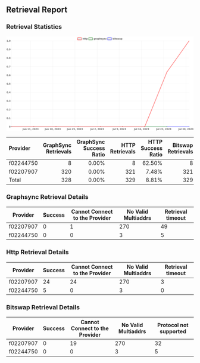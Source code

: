## Retrieval Report
### Retrieval Statistics
<img src="https://raw.githubusercontent.com/data-preservation-programs/filplus-checker-assets/main/filecoin-project/filecoin-plus-large-datasets/issues/1880/1690803153726.png"/>

| Provider  | GraphSync Retrievals | GraphSync Success Ratio | HTTP Retrievals | HTTP Success Ratio | Bitswap Retrievals | Bitswap Success Ratio |
| :-------- | -------------------: | ----------------------: | --------------: | -----------------: | -----------------: | --------------------: |
| f02244750 |                    8 |                   0.00% |               8 |             62.50% |                  8 |                 0.00% |
| f02207907 |                  320 |                   0.00% |             321 |              7.48% |                321 |                 0.00% |
| Total     |                  328 |                   0.00% |             329 |              8.81% |                329 |                 0.00% |

### Graphsync Retrieval Details
| Provider  | Success | Cannot Connect to the Provider | No Valid Multiaddrs | Retrieval timeout |
| --------- | ------- | ------------------------------ | ------------------- | ----------------- |
| f02207907 | 0       | 1                              | 270                 | 49                |
| f02244750 | 0       | 0                              | 3                   | 5                 |

### Http Retrieval Details
| Provider  | Success | Cannot Connect to the Provider | No Valid Multiaddrs | Retrieval timeout |
| --------- | ------- | ------------------------------ | ------------------- | ----------------- |
| f02207907 | 24      | 24                             | 270                 | 3                 |
| f02244750 | 5       | 0                              | 3                   | 0                 |

### Bitswap Retrieval Details
| Provider  | Success | Cannot Connect to the Provider | No Valid Multiaddrs | Protocol not supported |
| --------- | ------- | ------------------------------ | ------------------- | ---------------------- |
| f02207907 | 0       | 19                             | 270                 | 32                     |
| f02244750 | 0       | 0                              | 3                   | 5                      |
